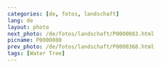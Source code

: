```yaml
---
categories: [de, fotos, landschaft]
lang: de
layout: photo
next_photo: /de/fotos/landschaft/P0000083.html
picname: P0000080
prev_photo: /de/fotos/landschaft/P0000368.html
tags: [Water Tree]
---
```

